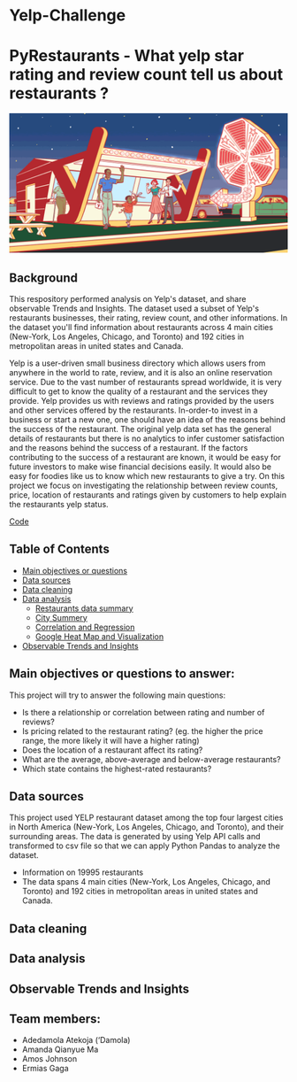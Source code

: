 # Yelp-Challenge 

# PyRestaurants -  What yelp star rating and review count tell us about restaurants ?

![Yelp](Images/yelp.gif)

## Background

This respository performed analysis on Yelp's dataset, and share observable Trends and Insights. The dataset used a subset of Yelp's restaurants businesses, their rating, review count, and other informations. In the dataset you'll find information about restaurants across 4 main cities (New-York, Los Angeles, Chicago, and Toronto) and 192 cities in metropolitan areas in united states and Canada.

Yelp is a user-driven small business directory which allows users from anywhere in the world to rate, review, and it is also an online reservation service. Due to the vast number of restaurants spread worldwide, it is very difficult to get to know the quality of a restaurant and the services they provide. Yelp provides us with reviews and ratings provided by the users and other services offered by the restaurants. In-order-to invest in a business or start a new one, one should have an idea of the reasons behind the success of the restaurant. The original yelp data set has the general details of restaurants but there is no analytics to infer customer satisfaction and the reasons behind the success of a restaurant. If the factors contributing to the success of a restaurant are known, it would be easy for future investors to make wise financial decisions easily. It would also be easy for foodies like us to know which new restaurants to give a try. On this project we focus on investigating the relationship between review counts, price, location of restaurants and ratings given by customers to help explain the restaurants yelp status.

[Code](https://nbviewer.jupyter.org/github/ermiasgelaye/Yelp-Challenge/blob/master/pyRestaurants/yelp-challenge.ipynb)

## Table of Contents
* [Main objectives or questions]()
* [Data sources]()
* [Data cleaning]()
* [Data analysis]()
   -  [Restaurants data summary]()
   - [City Summery]()
   - [Correlation and Regression]()
   - [Google Heat Map and Visualization]()
* [Observable Trends and Insights]()

## Main objectives or questions to answer:
 This project will try to answer the following main questions: 
*  Is there a relationship or correlation between rating and number of reviews?
*  Is pricing related to the restaurant rating? (eg. the higher the price range, the more likely it will have a higher rating)
*  Does the location of a restaurant affect its rating?
*  What are the average, above-average and below-average restaurants?
*  Which state contains the highest-rated restaurants?

## Data sources
This project used YELP restaurant dataset among the top four largest cities in North America (New-York, Los Angeles, Chicago, and Toronto), and their surrounding areas. The data is generated by using Yelp API calls and transformed to csv file so that we can apply Python Pandas to analyze the dataset.
            
  - Information on 19995 restaurants
  - The data spans 4 main cities (New-York, Los Angeles, Chicago, and Toronto) and 192 cities in metropolitan areas in united states and Canada.

## Data cleaning

## Data analysis

## Observable Trends and Insights

## Team members:
 - Adedamola Atekoja (‘Damola)
 - Amanda Qianyue Ma
 - Amos Johnson  
 - Ermias Gaga 


